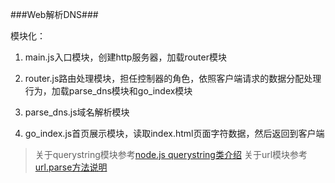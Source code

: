 ###Web解析DNS###

模块化：

1. main.js入口模块，创建http服务器，加载router模块

2. router.js路由处理模块，担任控制器的角色，依照客户端请求的数据分配处理行为，加载parse_dns模块和go_index模块

3. parse_dns.js域名解析模块

4. go_index.js首页展示模块，读取index.html页面字符数据，然后返回到客户端

> 关于querystring模块参考[node.js querystring类介绍](https://cnodejs.org/topic/549cd1598ade094b67f3fcb1)
> 关于url模块参考[url.parse方法说明](http://www.jb51.net/article/58354.htm)
